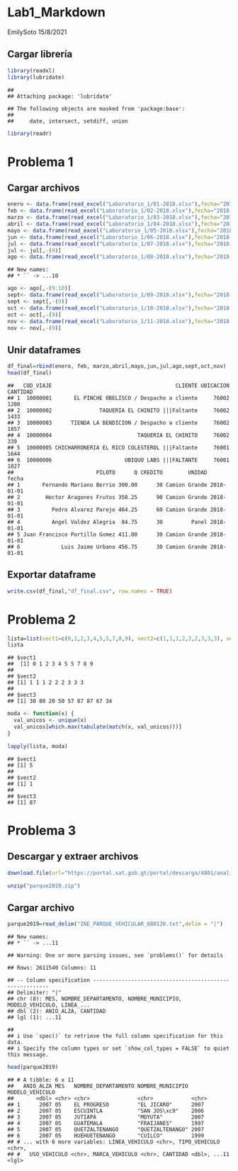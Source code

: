 Lab1\_Markdown
================
EmilySoto
15/8/2021

## Cargar librería

``` r
library(readxl)
library(lubridate)
```

    ## 
    ## Attaching package: 'lubridate'

    ## The following objects are masked from 'package:base':
    ## 
    ##     date, intersect, setdiff, union

``` r
library(readr)
```

# Problema 1

## Cargar archivos

``` r
enero <- data.frame(read_excel("Laboratorio_1/01-2018.xlsx"),fecha="2018-01-01") 
feb <- data.frame(read_excel("Laboratorio_1/02-2018.xlsx"),fecha="2018-02-01") 
marzo <- data.frame(read_excel("Laboratorio_1/03-2018.xlsx"),fecha="2018-03-01") 
abril <- data.frame(read_excel("Laboratorio_1/04-2018.xlsx"),fecha="2018-04-01") 
mayo <- data.frame(read_excel("Laboratorio_1/05-2018.xlsx"),fecha="2018-05-01") 
jun <- data.frame(read_excel("Laboratorio_1/06-2018.xlsx"),fecha="2018-06-01") 
jul <- data.frame(read_excel("Laboratorio_1/07-2018.xlsx"),fecha="2018-07-01")
jul <- jul[,-(9)] 
ago <- data.frame(read_excel("Laboratorio_1/08-2018.xlsx"),fecha="2018-08-01") 
```

    ## New names:
    ## * `` -> ...10

``` r
ago <- ago[,-(9:10)] 
sept<- data.frame(read_excel("Laboratorio_1/09-2018.xlsx"),fecha="2018-09-01")
sept <- sept[,-(9)] 
oct <- data.frame(read_excel("Laboratorio_1/10-2018.xlsx"),fecha="2018-10-01")
oct <- oct[,-(9)] 
nov <- data.frame(read_excel("Laboratorio_1/11-2018.xlsx"),fecha="2018-11-01")
nov <- nov[,-(9)] 
```

## Unir dataframes

``` r
df_final=rbind(enero, feb, marzo,abril,mayo,jun,jul,ago,sept,oct,nov)
head(df_final)
```

    ##   COD_VIAJE                                       CLIENTE UBICACION CANTIDAD
    ## 1  10000001       EL PINCHE OBELISCO / Despacho a cliente     76002     1200
    ## 2  10000002               TAQUERIA EL CHINITO |||Faltante     76002     1433
    ## 3  10000003      TIENDA LA BENDICION / Despacho a cliente     76002     1857
    ## 4  10000004                           TAQUERIA EL CHINITO     76002      339
    ## 5  10000005 CHICHARRONERIA EL RICO COLESTEROL |||Faltante     76001     1644
    ## 6  10000006                       UBIQUO LABS |||FALTANTE     76001     1827
    ##                          PILOTO      Q CREDITO        UNIDAD      fecha
    ## 1       Fernando Mariano Berrio 300.00      30 Camion Grande 2018-01-01
    ## 2        Hector Aragones Frutos 358.25      90 Camion Grande 2018-01-01
    ## 3          Pedro Alvarez Parejo 464.25      60 Camion Grande 2018-01-01
    ## 4          Angel Valdez Alegria  84.75      30         Panel 2018-01-01
    ## 5 Juan Francisco Portillo Gomez 411.00      30 Camion Grande 2018-01-01
    ## 6             Luis Jaime Urbano 456.75      30 Camion Grande 2018-01-01

## Exportar dataframe

``` r
write.csv(df_final,"df_final.csv", row.names = TRUE)
```

# Problema 2

``` r
lista=list(vect1=c(0,1,2,3,4,5,5,7,8,9), vect2=c(1,1,1,2,2,2,3,3,3), vect3=c(30,80,20,50,57,87,87,67,34))
lista
```

    ## $vect1
    ##  [1] 0 1 2 3 4 5 5 7 8 9
    ## 
    ## $vect2
    ## [1] 1 1 1 2 2 2 3 3 3
    ## 
    ## $vect3
    ## [1] 30 80 20 50 57 87 87 67 34

``` r
moda <- function(x) {
  val_unicos <- unique(x)
  val_unicos[which.max(tabulate(match(x, val_unicos)))]
}
```

``` r
lapply(lista, moda)
```

    ## $vect1
    ## [1] 5
    ## 
    ## $vect2
    ## [1] 1
    ## 
    ## $vect3
    ## [1] 87

# Problema 3

## Descargar y extraer archivos

``` r
download.file(url="https://portal.sat.gob.gt/portal/descarga/4801/analisis-estadistico-del-parque-vehicular/42399/informacion_para_analisis_estadistico_vehiculos_2019_diciembre.zip", destfile = "parque2019.zip")
```

``` r
unzip("parque2019.zip")
```

## Cargar archivo

``` r
parque2019=read_delim("INE_PARQUE_VEHICULAR_080120.txt",delim = "|")
```

    ## New names:
    ## * `` -> ...11

    ## Warning: One or more parsing issues, see `problems()` for details

    ## Rows: 2611540 Columns: 11

    ## -- Column specification --------------------------------------------------------
    ## Delimiter: "|"
    ## chr (8): MES, NOMBRE_DEPARTAMENTO, NOMBRE_MUNICIPIO, MODELO_VEHICULO, LINEA_...
    ## dbl (2): ANIO_ALZA, CANTIDAD
    ## lgl (1): ...11

    ## 
    ## i Use `spec()` to retrieve the full column specification for this data.
    ## i Specify the column types or set `show_col_types = FALSE` to quiet this message.

``` r
head(parque2019)
```

    ## # A tibble: 6 x 11
    ##   ANIO_ALZA MES   NOMBRE_DEPARTAMENTO NOMBRE_MUNICIPIO MODELO_VEHICULO
    ##       <dbl> <chr> <chr>               <chr>            <chr>          
    ## 1      2007 05    EL PROGRESO         "EL JICARO"      2007           
    ## 2      2007 05    ESCUINTLA           "SAN JOS\xc9"    2006           
    ## 3      2007 05    JUTIAPA             "MOYUTA"         2007           
    ## 4      2007 05    GUATEMALA           "FRAIJANES"      1997           
    ## 5      2007 05    QUETZALTENANGO      "QUETZALTENANGO" 2007           
    ## 6      2007 05    HUEHUETENANGO       "CUILCO"         1999           
    ## # ... with 6 more variables: LINEA_VEHICULO <chr>, TIPO_VEHICULO <chr>,
    ## #   USO_VEHICULO <chr>, MARCA_VEHICULO <chr>, CANTIDAD <dbl>, ...11 <lgl>
